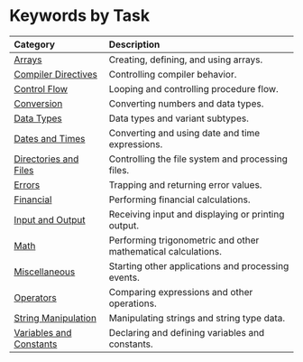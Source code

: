 
# Keywords by Task


|**Category**|**Description**|
|:-----|:-----|
| [Arrays](076aa4c2-251a-901e-1cd7-c58f69ac55f7.md)|Creating, defining, and using arrays.|
| [Compiler Directives](36a08ccd-1719-fce2-4f4b-2286b906b978.md)|Controlling compiler behavior.|
| [Control Flow](c3ef0042-fba5-413b-936c-f9d4ba879d05.md)|Looping and controlling procedure flow.|
| [Conversion](1e3cb559-4c0b-4b08-6357-b85f7acb87a8.md)|Converting numbers and data types.|
| [Data Types](8230ba79-c1e0-fd13-aee5-ef4163cbf888.md)|Data types and variant subtypes.|
| [Dates and Times](34f9d4b6-f1b1-83fd-4f6a-4cc7fed76861.md)|Converting and using date and time expressions.|
| [Directories and Files](2749d5cc-48b2-8311-0383-e24115452cd7.md)|Controlling the file system and processing files.|
| [Errors](3ddd99d3-5a08-5e61-c7e4-84d9ab7cce00.md)|Trapping and returning error values.|
| [Financial](8d08afe7-5664-03da-da6f-d0a218dc45c1.md)|Performing financial calculations.|
| [Input and Output](5ac43791-945d-3deb-47ff-b970fc9dec15.md)|Receiving input and displaying or printing output.|
| [Math](43bea94c-d513-f799-fde5-42a15915a9d5.md)|Performing trigonometric and other mathematical calculations.|
| [Miscellaneous](403a5bbe-ef0b-5915-d260-44f2448ee35c.md)|Starting other applications and processing events.|
| [Operators](0db3c2ae-2d07-1cd6-ce87-87069b06c280.md)|Comparing expressions and other operations.|
| [String Manipulation](736ca4ac-3fbb-097a-1c0a-04c570b532f7.md)|Manipulating strings and string type data.|
| [Variables and Constants](92453b76-ff8c-15a2-c421-0786616f999f.md)|Declaring and defining variables and constants.|
